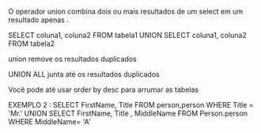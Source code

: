 O operador union combina dois ou mais resultados de um select em um resultado apenas . 

SELECT coluna1, coluna2
FROM tabela1
UNION
SELECT coluna1, coluna2 
FROM tabela2

union remove os resultados duplicados

UNION ALL junta até os resultados duplicados 

Você pode até usar order by desc para arrumar as tabelas

EXEMPLO 2 : 
SELECT FirstName, Title
FROM person,person 
WHERE Title = 'Mr.'
UNION 
SELECT FirstName, Title , MiddleName
FROM Person.person 
WHERE MiddleName= 'A' 

